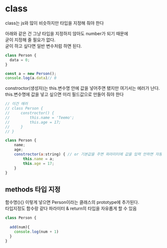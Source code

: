 # class

class는 js와 많이 비슷하지만 타입을 지정해 줘야 한다

아래와 같은 건 그냥 타입을 지정하지 않아도 number가 되기 때문에<br>
굳이 지정해 줄 필요가 없다.<br>
굳이 하고 싶다면 일반 변수처럼 하면 된다.

```js
class Person {
  data = 0;
}

const a = new Person();
console.log(a.data)// 0
```

constroctor(생성자)는 this.변수명 안에 값을 넣어주면 됐지만 여기서는 에러가 난다.<br>
this.변수명에 값을 넣고 싶으면 미리 필드값으로 만들어 줘야 한다

```js
// 이건 에러
// class Person {
//     constroctor() {
//         this.name = 'Teemo';
//         this.age = 17;
//     }
// }

class Person {
    name;
    age;
    constroctor(a:string) { // or 기본값을 주면 파라미터에 값을 입력 안하면 자동으로 할당해줌 ex) a = 'Teemo'
        this.name = a;
        this.age = 17;
    }
}
```

## methods 타입 지정

함수명(){} 이렇게 넣으면 Person이라는 클래스의 prototype에 추가된다.<br>
타입지정도 함수랑 같다 파라미터 & return의 타입을 자유롭게 할 수 있음


```ts
class Person {
  
  add(num){
    console.log(num + 1)
  }
}
```

